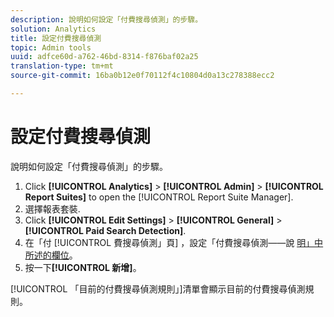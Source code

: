 ```yaml
---
description: 說明如何設定「付費搜尋偵測」的步驟。
solution: Analytics
title: 設定付費搜尋偵測
topic: Admin tools
uuid: adfce60d-a762-46bd-8314-f876baf02a25
translation-type: tm+mt
source-git-commit: 16ba0b12e0f70112f4c10804d0a13c278388ecc2

---
```



# 設定付費搜尋偵測

說明如何設定「付費搜尋偵測」的步驟。

1. Click **[!UICONTROL Analytics]** &gt; **[!UICONTROL Admin]** &gt; **[!UICONTROL Report Suites]** to open the [!UICONTROL Report Suite Manager].
1. 選擇報表套裝.
1. Click **[!UICONTROL Edit Settings]** &gt; **[!UICONTROL General]** &gt; **[!UICONTROL Paid Search Detection]**.
1. 在「付 [!UICONTROL 費搜尋偵測」頁] ，設定「付費搜尋偵測——說 [明」中所述的欄位](/help/admin/admin/paid-search-detection/paid-search-detection.md#section_0C2CFA0AF77B47098BE37CB024665D0D)。
1. 按一下&#x200B;**[!UICONTROL 新增]**。

[!UICONTROL 「目前的付費搜尋偵測規則」]清單會顯示目前的付費搜尋偵測規則。

